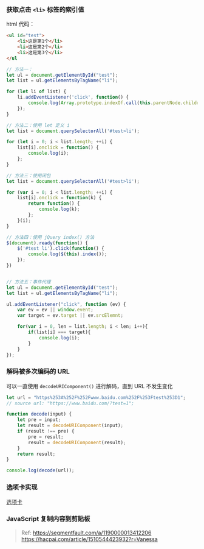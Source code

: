 
### 获取点击 `<li>` 标签的索引值

html 代码：
```html
<ul id="test">
    <li>这是第1个</li>
    <li>这是第2个</li>
    <li>这是第3个</li>
</ul
```

```javascript
// 方法一：
let ul = document.getElementById("test");
let list = ul.getElementsByTagName("li");

for (let li of list) {
	li.addEventListener('click', function() {
		console.log(Array.prototype.indexOf.call(this.parentNode.children, this));
	});
}

// 方法二：使用 let 定义 i
let list = document.querySelectorAll('#test>li');

for (let i = 0; i < list.length; ++i) {
	list[i].onclick = function() {
		console.log(i);
	};
}

// 方法三：使用闭包
let list = document.querySelectorAll('#test>li');

for (var i = 0; i < list.length; ++i) {
	list[i].onclick = function(k) {
		return function() {
			console.log(k);
		};
	}(i);
}

// 方法四：使用 jQuery index() 方法
$(document).ready(function() {
	$('#test li').click(function() {
		console.log($(this).index());
	});
})


// 方法五：事件代理
let ul = document.getElementById("test");
let list = ul.getElementsByTagName("li");

ul.addEventListener("click", function (ev) {
    var ev = ev || window.event;
    var target = ev.target || ev.srcElemnt;

    for(var i = 0, len = list.length; i < len; i++){
        if(list[i] === target){
			console.log(i);
        }
    }
});
```

### 解码被多次编码的 URL

可以一直使用 `decodeURIComponent()` 进行解码，直到 URL 不发生变化

```javascript
let url = "https%253A%252F%252Fwww.baidu.com%252F%253Ftest%253D1";
// source url: "https://www.baidu.com/?test=1";

function decode(input) {
	let pre = input;
	let result = decodeURIComponent(input);
	if (result !== pre) {
		pre = result;
		result = decodeURIComponent(result);
	}
    return result;
}

console.log(decode(url));
```

### 选项卡实现

[选项卡](javascript/tab_control.html)



### JavaScript 复制内容到剪贴板

> Ref:
https://segmentfault.com/a/1190000013412206
https://hacpai.com/article/1510544423932?r=Vanessa